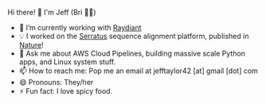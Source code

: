 Hi there! 👋 I'm Jeff (Bri 🏳️‍⚧️)

- 🔭 I’m currently working with [Raydiant](https://www.raydiant.com/)
- 💡 I worked on the [Serratus](serratus.io) sequence alignment platform, published in [Nature](https://www.nature.com/articles/s41586-021-04332-2)!
- 💬 Ask me about AWS Cloud Pipelines, building massive scale Python apps, and Linux system stuff.
- 📫 How to reach me: Pop me an email at jefftaylor42 [at] gmail [dot] com
- 😄 Pronouns: They/her
- ⚡ Fun fact: I love spicy food.
